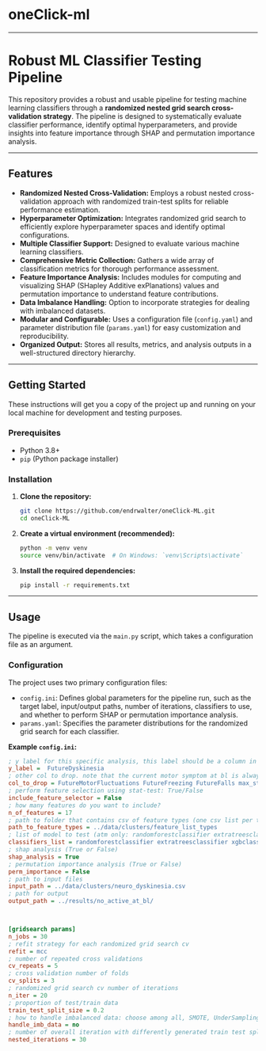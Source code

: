 # oneClick-ml


---
# Robust ML Classifier Testing Pipeline

This repository provides a robust and usable pipeline for testing machine learning classifiers through a **randomized nested grid search cross-validation strategy**. The pipeline is designed to systematically evaluate classifier performance, identify optimal hyperparameters, and provide insights into feature importance through SHAP and permutation importance analysis.

---
## Features

* **Randomized Nested Cross-Validation:** Employs a robust nested cross-validation approach with randomized train-test splits for reliable performance estimation.
* **Hyperparameter Optimization:** Integrates randomized grid search to efficiently explore hyperparameter spaces and identify optimal configurations.
* **Multiple Classifier Support:** Designed to evaluate various machine learning classifiers.
* **Comprehensive Metric Collection:** Gathers a wide array of classification metrics for thorough performance assessment.
* **Feature Importance Analysis:** Includes modules for computing and visualizing SHAP (SHapley Additive exPlanations) values and permutation importance to understand feature contributions.
* **Data Imbalance Handling:** Option to incorporate strategies for dealing with imbalanced datasets.
* **Modular and Configurable:** Uses a configuration file (`config.yaml`) and parameter distribution file (`params.yaml`) for easy customization and reproducibility.
* **Organized Output:** Stores all results, metrics, and analysis outputs in a well-structured directory hierarchy.

---
## Getting Started

These instructions will get you a copy of the project up and running on your local machine for development and testing purposes.

### Prerequisites

* Python 3.8+
* `pip` (Python package installer)

### Installation

1.  **Clone the repository:**
    ```bash
    git clone https://github.com/endrwalter/oneClick-ML.git
    cd oneClick-ML
    ```
2.  **Create a virtual environment (recommended):**
    ```bash
    python -m venv venv
    source venv/bin/activate  # On Windows: `venv\Scripts\activate`
    ```
3.  **Install the required dependencies:**
    ```bash
    pip install -r requirements.txt
    ```
---
## Usage

The pipeline is executed via the `main.py` script, which takes a configuration file as an argument.

### Configuration

The project uses two primary configuration files:

* `config.ini`: Defines global parameters for the pipeline run, such as the target label, input/output paths, number of iterations, classifiers to use, and whether to perform SHAP or permutation importance analysis.
* `params.yaml`: Specifies the parameter distributions for the randomized grid search for each classifier.

**Example `config.ini`:**

```ini
; y label for this specific analysis, this label should be a column in the X.csv file present in analysis/Data/1_preprocessed_data
y_label =  FutureDyskinesia
; other col to drop. note that the current motor symptom at bl is always dropped - do not include it here
col_to_drop = FutureMotorFluctuations FutureFreezing FutureFalls max_status_longi CognitiveStatus
; perform feature selection using stat-test: True/False
include_feature_selector = False 
; how many features do you want to include?
n_of_features = 17
; path to folder that contains csv of feature types (one csv list per type)
path_to_feature_types = ../data/clusters/feature_list_types
; list of model to test (atm only: randomforestclassifier extratreesclassifier xgbclassifier logisticregression svc voting stacking)
classifiers_list = randomforestclassifier extratreesclassifier xgbclassifier logisticregression svc 
; shap analysis (True or False)
shap_analysis = True
; permutation importance analysis (True or False)
perm_importance = False
; path to input files
input_path = ../data/clusters/neuro_dyskinesia.csv
; path for output
output_path = ../results/no_active_at_bl/



[gridsearch params]
n_jobs = 30
; refit strategy for each randomized grid search cv
refit = mcc 
; number of repeated cross validations
cv_repeats = 5
; cross validation number of folds
cv_splits = 3
; randomized grid search cv number of iterations
n_iter = 20
; proportion of test/train data
train_test_split_size = 0.2
; how to handle imbalanced data: choose among all, SMOTE, UnderSampling, no
handle_imb_data = no
; number of overall iteration with differently generated train test splits (using different seed in train_test_split function)
nested_iterations = 30
